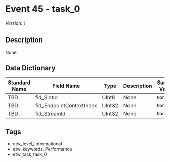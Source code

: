 # Event 45 - task_0
###### Version: 1

## Description
None

## Data Dictionary
|Standard Name|Field Name|Type|Description|Sample Value|
|---|---|---|---|---|
|TBD|fid_SlotId|UInt8|None|`None`|
|TBD|fid_EndpointContextIndex|UInt32|None|`None`|
|TBD|fid_StreamId|UInt32|None|`None`|

## Tags
* etw_level_Informational
* etw_keywords_Performance
* etw_task_task_0